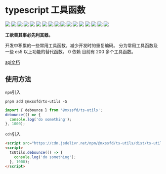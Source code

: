 # typescript 工具函数

[![](https://data.jsdelivr.com/v1/package/npm/@mxssfd/ts-utils/badge)](https://www.jsdelivr.com/package/npm/@mxssfd/ts-utils)
[![](https://img.shields.io/github/languages/count/mengxinssfd/ts-utils)](https://img.shields.io/github/languages/count/mengxinssfd/ts-utils)
![](https://img.shields.io/github/languages/top/mengxinssfd/ts-utils)
![](https://img.shields.io/npms-io/quality-score/@mxssfd/ts-utils)
![](https://img.shields.io/npms-io/final-score/@mxssfd/ts-utils)
![](https://img.shields.io/github/license/mengxinssfd/ts-utils)
![](https://img.shields.io/github/commit-activity/y/mengxinssfd/ts-utils)
![](https://img.shields.io/github/commit-activity/m/mengxinssfd/ts-utils)
![](https://img.shields.io/github/commit-activity/w/mengxinssfd/ts-utils)
![](https://img.shields.io/github/contributors/mengxinssfd/ts-utils)
![](https://img.shields.io/github/last-commit/mengxinssfd/ts-utils)
![](https://img.shields.io/github/package-json/v/mengxinssfd/ts-utils)
![](https://img.shields.io/github/languages/code-size/mengxinssfd/ts-utils)
![](https://img.shields.io/github/directory-file-count/mengxinssfd/ts-utils)
![](https://img.shields.io/github/repo-size/mengxinssfd/ts-utils)
![](https://img.shields.io/github/package-json/keywords/mengxinssfd/ts-utils)
![](https://img.shields.io/github/hacktoberfest/2019/mengxinssfd/ts-utils)

**工欲善其事必先利其器。**

开发中积累的一些常用工具函数，减少开发时的重复编码。
分为常用工具函数及一些 es5 以上功能的替代函数。
0 依赖
目前有 200 多个工具函数。

[api文档](https://mengxinssfd.github.io/ts-utils/modules/mxssfd_core.html)

## 使用方法

`npm`引入

```shell
pnpm add @mxssfd/ts-utils -S
```

```javascript
import { debounce } from '@mxssfd/ts-utils';
debounce(() => {
  console.log('do something');
}, 1000);
```

`cdn`引入

```html
<script src="https://cdn.jsdelivr.net/npm/@mxssfd/ts-utils/dist/ts-utils.global.js"></script>
<script>
  tsUtils.debounce(() => {
    console.log('do something');
  }, 1000);
</script>
```
